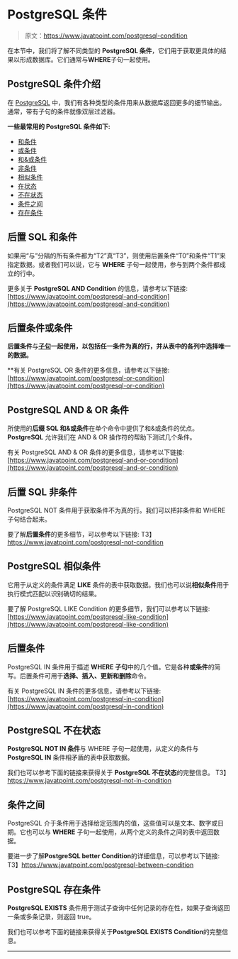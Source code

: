 # PostgreSQL 条件

> 原文：<https://www.javatpoint.com/postgresql-condition>

在本节中，我们将了解不同类型的 **PostgreSQL 条件**，它们用于获取更具体的结果以形成数据库。它们通常与**WHERE**子句一起使用。

## PostgreSQL 条件介绍

在 [PostgreSQL](https://www.javatpoint.com/postgresql-tutorial) 中，我们有各种类型的条件用来从数据库返回更多的细节输出。通常，带有子句的条件就像双层过滤器。

**一些最常用的 PostgreSQL 条件如下:**

*   [和条件](#AND)
*   [或条件](#OR)
*   [和&或条件](#ANDOR)
*   [非条件](#NOT)
*   [相似条件](#LIKE)
*   [在状态](#IN)
*   [不在状态](#NOTIN)
*   [条件之间](#BETWEEN)
*   [存在条件](#EXIST)

## 后置 SQL 和条件

如果用“与”分隔的所有条件都为“T2”真“T3”，则使用后置条件“T0”和条件“T1”来指定数据。或者我们可以说，它与 **WHERE** 子句一起使用，参与到两个条件都成立的行中。

更多关于 **PostgreSQL AND Condition** 的信息，请参考以下链接:
[https://www.javatpoint.com/postgresql-and-condition](https://www.javatpoint.com/postgresql-and-condition)

## 后置条件或条件

**后置条件**与[**子句**](https://www.javatpoint.com/postgresql-where-clause)**一起使用，以包括任一条件为真的行，并从表中的各列中选择唯一的数据。**

 **有关 PostgreSQL OR 条件的更多信息，请参考以下链接:
[https://www.javatpoint.com/postgresql-or-condition](https://www.javatpoint.com/postgresql-or-condition)

## PostgreSQL AND & OR 条件

所使用的**后缀 SQL 和&或条件**在单个命令中提供了和&或条件的优点。 **PostgreSQL** 允许我们在 AND & OR 操作符的帮助下测试几个条件。

有关 PostgreSQL AND & OR 条件的更多信息，请参考以下链接:
[https://www.javatpoint.com/postgresql-and-or-condition](https://www.javatpoint.com/postgresql-and-or-condition)

## 后置 SQL 非条件

PostgreSQL NOT 条件用于获取条件不为真的行。我们可以把非条件和 WHERE 子句结合起来。

要了解**后置条件**的更多细节，可以参考以下链接:
T3】https://www.javatpoint.com/postgresql-not-condition

## PostgreSQL 相似条件

它用于从定义的条件满足 **LIKE** 条件的表中获取数据。我们也可以说**相似条件**用于执行模式匹配以识别确切的结果。

要了解 PostgreSQL LIKE Condition 的更多细节，我们可以参考以下链接:
[https://www.javatpoint.com/postgresql-like-condition](https://www.javatpoint.com/postgresql-like-condition)

## 后置条件

PostgreSQL IN 条件用于描述 **WHERE 子句**中的几个值。它是各种**或条件**的简写。后置条件可用于**选择、插入、更新和删除**命令。

有关 PostgreSQL IN 条件的更多信息，请参考以下链接:
[https://www.javatpoint.com/postgresql-in-condition](https://www.javatpoint.com/postgresql-in-condition)

## PostgreSQL 不在状态

**PostgreSQL NOT IN 条件**与 WHERE 子句一起使用，从定义的条件与 **PostgreSQL IN** 条件相矛盾的表中获取数据。

我们也可以参考下面的链接来获得关于 **PostgreSQL 不在状态**的完整信息。
T3】https://www.javatpoint.com/postgresql-not-in-condition

## 条件之间

PostgreSQL 介于条件用于选择给定范围内的值，这些值可以是文本、数字或日期。它也可以与 **WHERE** 子句一起使用，从两个定义的条件之间的表中返回数据。

要进一步了解**PostgreSQL better Condition**的详细信息，可以参考以下链接:
T3】https://www.javatpoint.com/postgresql-between-condition

## PostgreSQL 存在条件

**PostgreSQL EXISTS** 条件用于测试子查询中任何记录的存在性，如果子查询返回一条或多条记录，则返回 true。

我们也可以参考下面的链接来获得关于**PostgreSQL EXISTS Condition**的完整信息。

* * ***